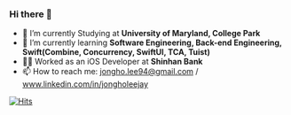 ### Hi there 👋

- 🔭 I’m currently Studying at **University of Maryland, College Park**
- 🌱 I’m currently learning **Software Engineering, Back-end Engineering, Swift(Combine, Concurrency, SwiftUI, TCA, Tuist)**
- 🧑‍💻 Worked as an iOS Developer at **Shinhan Bank**
- 📫 How to reach me: jongho.lee94@gmail.com / www.linkedin.com/in/jongholeejay

[![Hits](https://hits.seeyoufarm.com/api/count/incr/badge.svg?url=https%3A%2F%2Fgithub.com%2Fbazinga94&count_bg=%2379C83D&title_bg=%23555555&icon=&icon_color=%23E7E7E7&title=hits&edge_flat=false)](https://hits.seeyoufarm.com)
<!--
**bazinga94/bazinga94** is a ✨ _special_ ✨ repository because its `README.md` (this file) appears on your GitHub profile.

Here are some ideas to get you started:

- 🔭 I’m currently working on ...
- 🌱 I’m currently learning ...
- 👯 I’m looking to collaborate on ...
- 🤔 I’m looking for help with ...
- 💬 Ask me about ...
- 📫 How to reach me: ...
- 😄 Pronouns: ...
- ⚡ Fun fact: ...
-->
